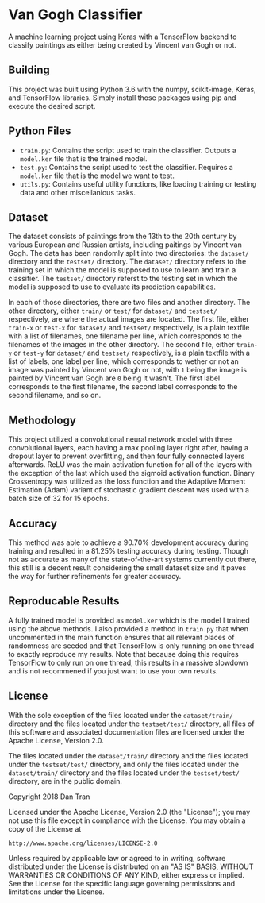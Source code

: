 # Van Gogh Classifier
A machine learning project using Keras with a TensorFlow backend to classify paintings as either being created by Vincent van Gogh or not.

## Building
This project was built using Python 3.6 with the numpy, scikit-image, Keras, and TensorFlow libraries. Simply install those packages using pip and execute the desired script.

## Python Files
* `train.py`: Contains the script used to train the classifier. Outputs a `model.ker` file that is the trained model.
* `test.py`: Contains the script used to test the classifier. Requires a `model.ker` file that is the model we want to test.
* `utils.py`: Contains useful utility functions, like loading training or testing data and other miscellanious tasks.

## Dataset
The dataset consists of paintings from the 13th to the 20th century by various European and Russian artists, including paitings by Vincent van Gogh. The data has been randomly split into two directories: the `dataset/` directory and the `testset/` directory.  The `dataset/` directory refers to the training set in which the model is supposed to use to learn and train a classifier.  The `testset/` directory referst to the testing set in which the model is supposed to use to evaluate its prediction capabilities.

In each of those directories, there are two files and another directory. The other directory, either `train/` or `test/` for `dataset/` and `testset/` respectively, are where the actual images are located.  The first file, either `train-x` or `test-x` for `dataset/` and `testset/` respectively, is a plain textfile with a list of filenames, one filename per line, which corresponds to the filenames of the images in the other directory.  The second file, either `train-y` or `test-y` for `dataset/` and `testset/` respectively, is a plain textfile with a list of labels, one label per line, which corresponds to wether or not an image was painted by Vincent van Gogh or not, with `1` being the image is painted by Vincent van Gogh are `0` being it wasn't.  The first label corresponds to the first filename, the second label corresponds to the second filename, and so on.

## Methodology
This project utilized a convolutional neural network model with three convolutional layers, each having a max pooling layer right after, having a dropout layer to prevent overfitting, and then four fully connected layers afterwards.  ReLU was the main activation function for all of the layers with the exception of the last which used the sigmoid activation function.  Binary Crossentropy was utilized as the loss function and the Adaptive Moment Estimation (Adam) variant of stochastic gradient descent was used with a batch size of 32 for 15 epochs.

## Accuracy
This method was able to achieve a 90.70% development accuracy during training and resulted in a 81.25% testing accuracy during testing. Though not as accurate as many of the state-of-the-art systems currently out there, this still is a decent result considering the small dataset size and it paves the way for further refinements for greater accuracy.

## Reproducable Results
A fully trained model is provided as `model.ker` which is the model I trained using the above methods. I also provided a method in `train.py` that when uncommented in the main function ensures that all relevant places of randomness are seeded and that TensorFlow is only running on one thread to exactly reproduce my results. Note that because doing this requires TensorFlow to only run on one thread, this results in a massive slowdown and is not recommened if you just want to use your own results.

## License
With the sole exception of the files located under the `dataset/train/` directory and the files located under the `testset/test/` directory, all files of this software and associated documentation files are licensed under the Apache License, Version 2.0.

The files located under the `dataset/train/` directory and the files located under the `testset/test/` directory, and only the files located under the `dataset/train/` directory and the files located under the `testset/test/` directory, are in the public domain.

Copyright 2018 Dan Tran

Licensed under the Apache License, Version 2.0 (the "License");
you may not use this file except in compliance with the License.
You may obtain a copy of the License at

    http://www.apache.org/licenses/LICENSE-2.0

Unless required by applicable law or agreed to in writing, software
distributed under the License is distributed on an "AS IS" BASIS,
WITHOUT WARRANTIES OR CONDITIONS OF ANY KIND, either express or implied.
See the License for the specific language governing permissions and
limitations under the License.
